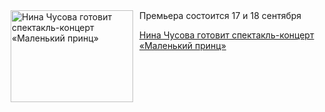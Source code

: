 <!--2025-08-12 16:15:17-->
<div class="yb">
  <div class="rss kino_teatr"><a href="https://www.kino-teatr.ru/teatr/news/y2025/8-12/38626/" title="Нина Чусова готовит спектакль-концерт «Маленький принц»"><img src="https://www.kino-teatr.ru/news/6/2/38626/poster.jpg" width="196" height="147" align="left" hspace="5" style="margin: 0px 10px 0px 5px" alt="Нина Чусова готовит спектакль-концерт «Маленький принц»"/></a>Премьера состоится 17 и 18 сентября <p class="titl"><a href="https://www.kino-teatr.ru/teatr/news/y2025/8-12/38626/">Нина Чусова готовит спектакль-концерт «Маленький принц»</a></p></div>
</div>
